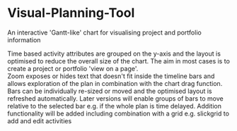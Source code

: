 # Visual-Planning-Tool
An interactive 'Gantt-like' chart for visualising project and portfolio information 

Time based activity attributes are grouped on the y-axis and the layout is optimised to reduce the overall size of the chart.  The aim in most cases is to create a project or portfolio 'view on a page'.   
Zoom exposes or hides text that doesn't fit inside the timeline bars and allows exploration of the plan in combination with the chart drag function.   Bars can be individually re-sized or moved and the optimised layout is refreshed automatically.
Later versions will enable groups of bars to move relative to the selected bar e.g. if the whole plan is time delayed.
Addition functionality will be added including combination with a grid e.g. slickgrid to add and edit activities
